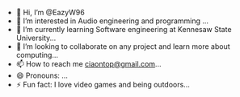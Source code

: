 - 👋 Hi, I’m @EazyW96
- 👀 I’m interested in Audio engineering and programming ...
- 🌱 I’m currently learning Software engineering at Kennesaw State University...
- 💞️ I’m looking to collaborate on any project and learn more about computing...
- 📫 How to reach me ciaontop@gmail.com...
- 😄 Pronouns: ...
- ⚡ Fun fact: I love video games and being outdoors...

<!---
EazyW96/EazyW96 is a ✨ special ✨ repository because its `README.md` (this file) appears on your GitHub profile.
You can click the Preview link to take a look at your changes.
--->
